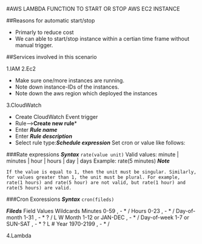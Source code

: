 #AWS LAMBDA FUNCTION TO START OR  STOP AWS EC2 INSTANCE

##Reasons for automatic start/stop

- Primarly to reduce cost
- We can able to start/stop instance within a certian time frame without manual trigger.


##Services involved in this scenario

1.IAM
2.Ec2

- Make sure one/more instances are running.
- Note down instance-IDs of the instances.
- Note down the aws region which deployed the instances

3.CloudWatch
- Create CloudWatch Event trigger
- Rule-->**Create new rule***
- Enter ***Rule name***
- Enter ***Rule description***
- Select rule type:***Schedule expression***
  Set cron or value like follows:

###Rate expressions
***Syntax***
```rate(value unit)```
Valid values: minute | minutes | hour | hours | day | days
Example: rate(5 minutes)
***Note***
```
If the value is equal to 1, then the unit must be singular. Similarly, for values greater than 1, the unit must be plural. For example, rate(1 hours) and rate(5 hour) are not valid, but rate(1 hour) and rate(5 hours) are valid.
```

###Cron Exoressions
***Syntax***
```cron(fileds)```

***Fileds***
Field	        Values	        Wildcards
Minutes         0-59            , - * /
Hours           0-23            , - * /
Day-of-month    1-31            , - * ? / L W
Month           1-12 or JAN-DEC , - * /
Day-of-week     1-7 or SUN-SAT  , - * ? L #
Year            1970-2199       , - * /

4.Lambda






